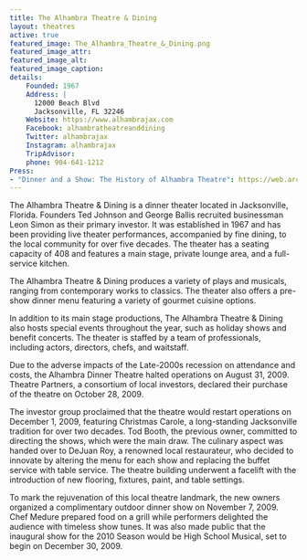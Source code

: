 ```yaml
---
title: The Alhambra Theatre & Dining
layout: theatres
active: true
featured_image: The_Alhambra_Theatre_&_Dining.png
featured_image_attr:
featured_image_alt:
featured_image_caption:
details: 
    Founded: 1967
    Address: |
      12000 Beach Blvd
      Jacksonville, FL 32246
    Website: https://www.alhambrajax.com
    Facebook: alhambratheatreanddining
    Twitter: alhambrajax
    Instagram: alhambrajax
    TripAdvisor: 
    phone: 904-641-1212
Press:
- "Dinner and a Show: The History of Alhambra Theatre": https://web.archive.org/web/20230430215950/https://thecoastal.com/culture/history-alhambra-theatre-dining/amp/
---
```

The Alhambra Theatre & Dining is a dinner theater located in Jacksonville, Florida. Founders Ted Johnson and George Ballis recruited businessman Leon Simon as their primary investor. It was established in 1967 and has been providing live theater performances, accompanied by fine dining, to the local community for over five decades. The theater has a seating capacity of 408 and features a main stage, private lounge area, and a full-service kitchen.

The Alhambra Theatre & Dining produces a variety of plays and musicals, ranging from contemporary works to classics. The theater also offers a pre-show dinner menu featuring a variety of gourmet cuisine options.

In addition to its main stage productions, The Alhambra Theatre & Dining also hosts special events throughout the year, such as holiday shows and benefit concerts. The theater is staffed by a team of professionals, including actors, directors, chefs, and waitstaff.

Due to the adverse impacts of the Late-2000s recession on attendance and costs, the Alhambra Dinner Theatre halted operations on August 31, 2009. Theatre Partners, a consortium of local investors, declared their purchase of the theatre on October 28, 2009.

The investor group proclaimed that the theatre would restart operations on December 1, 2009, featuring Christmas Carole, a long-standing Jacksonville tradition for over two decades. Tod Booth, the previous owner, committed to directing the shows, which were the main draw. The culinary aspect was handed over to DeJuan Roy, a renowned local restaurateur, who decided to innovate by altering the menu for each show and replacing the buffet service with table service. The theatre building underwent a facelift with the introduction of new flooring, fixtures, paint, and table settings.

To mark the rejuvenation of this local theatre landmark, the new owners organized a complimentary outdoor dinner show on November 7, 2009. Chef Medure prepared food on a grill while performers delighted the audience with timeless show tunes. It was also made public that the inaugural show for the 2010 Season would be High School Musical, set to begin on December 30, 2009.
